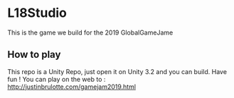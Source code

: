 # L18Studio
This is the game we build for the 2019 GlobalGameJame

## How to play
This repo is a Unity Repo, just open it on Unity 3.2 and you can build. Have fun !
You can play on the web to : http://justinbrulotte.com/gamejam2019.html
